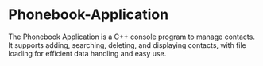 # Phonebook-Application
The Phonebook Application is a C++ console program to manage contacts. It supports adding, searching, deleting, and displaying contacts, with file loading for efficient data handling and easy use.
